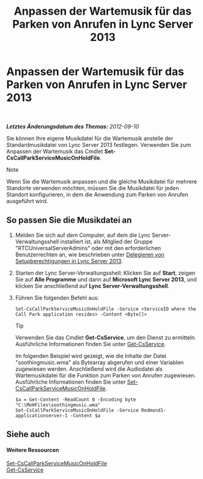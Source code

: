 ﻿---
title: Anpassen der Wartemusik für das Parken von Anrufen in Lync Server 2013
TOCTitle: Anpassen der Wartemusik für das Parken von Anrufen in Lync Server 2013
ms:assetid: 3d78e6f9-a4ae-49f4-a89f-4515acb49dac
ms:mtpsurl: https://technet.microsoft.com/de-de/library/JJ688031(v=OCS.15)
ms:contentKeyID: 49890715
ms.date: 05/19/2016
mtps_version: v=OCS.15
ms.translationtype: HT
---

# Anpassen der Wartemusik für das Parken von Anrufen in Lync Server 2013

 

_**Letztes Änderungsdatum des Themas:** 2012-09-10_

Sie können Ihre eigene Musikdatei für die Wartemusik anstelle der Standardmusikdatei von Lync Server 2013 festlegen. Verwenden Sie zum Anpassen der Wartemusik das Cmdlet **Set-CsCallParkServiceMusicOnHoldFile**.


> [!NOTE]
> Wenn Sie die Wartemusik anpassen und die gleiche Musikdatei für mehrere Standorte verwenden möchten, müssen Sie die Musikdatei für jeden Standort konfigurieren, in dem die Anwendung zum Parken von Anrufen ausgeführt wird.



## So passen Sie die Musikdatei an

1.  Melden Sie sich auf dem Computer, auf dem die Lync Server-Verwaltungsshell installiert ist, als Mitglied der Gruppe "RTCUniversalServerAdmins" oder mit den erforderlichen Benutzerrechten an, wie beschrieben unter [Delegieren von Setupberechtigungen in Lync Server 2013](lync-server-2013-delegate-setup-permissions.md).

2.  Starten der Lync Server-Verwaltungsshell: Klicken Sie auf **Start**, zeigen Sie auf **Alle Programme** und dann auf **Microsoft Lync Server 2013**, und klicken Sie anschließend auf **Lync Server-Verwaltungsshell**.

3.  Führen Sie folgenden Befehl aus:
    
        Set-CsCallParkServiceMusicOnHoldFile -Service <ServiceID where the Call Park application resides> -Content <Byte[]>
    

    > [!TIP]
    > Verwenden Sie das Cmdlet <STRONG>Get-CsService</STRONG>, um den Dienst zu ermitteln. Ausführliche Informationen finden Sie unter <A href="https://docs.microsoft.com/en-us/powershell/module/skype/Get-CsService">Get-CsService</A>.

    
    Im folgenden Beispiel wird gezeigt, wie die Inhalte der Datei "soothingmusic.wma" als Bytearray abgerufen und einer Variablen zugewiesen werden. Anschließend wird die Audiodatei als Wartemusikdatei für die Funktion zum Parken von Anrufen zugewiesen. Ausführliche Informationen finden Sie unter [Set-CsCallParkServiceMusicOnHoldFile](https://docs.microsoft.com/en-us/powershell/module/skype/Set-CsCallParkServiceMusicOnHoldFile).
    
        $a = Get-Content -ReadCount 0 -Encoding byte "C:\MoHFiles\soothingmusic.wma"
        Set-CsCallParkServiceMusicOnHoldFile -Service Redmond1-applicationserver-1 -Content $a

## Siehe auch

#### Weitere Ressourcen

[Set-CsCallParkServiceMusicOnHoldFile](https://docs.microsoft.com/en-us/powershell/module/skype/Set-CsCallParkServiceMusicOnHoldFile)  
[Get-CsService](https://docs.microsoft.com/en-us/powershell/module/skype/Get-CsService)


